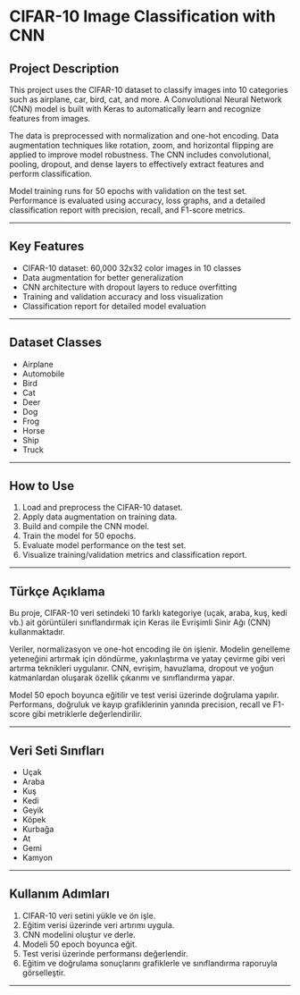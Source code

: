 # CIFAR-10 Image Classification with CNN

## Project Description  
This project uses the CIFAR-10 dataset to classify images into 10 categories such as airplane, car, bird, cat, and more. A Convolutional Neural Network (CNN) model is built with Keras to automatically learn and recognize features from images.

The data is preprocessed with normalization and one-hot encoding. Data augmentation techniques like rotation, zoom, and horizontal flipping are applied to improve model robustness. The CNN includes convolutional, pooling, dropout, and dense layers to effectively extract features and perform classification.

Model training runs for 50 epochs with validation on the test set. Performance is evaluated using accuracy, loss graphs, and a detailed classification report with precision, recall, and F1-score metrics.

---

## Key Features
- CIFAR-10 dataset: 60,000 32x32 color images in 10 classes  
- Data augmentation for better generalization  
- CNN architecture with dropout layers to reduce overfitting  
- Training and validation accuracy and loss visualization  
- Classification report for detailed model evaluation  

---

## Dataset Classes  
- Airplane  
- Automobile  
- Bird  
- Cat  
- Deer  
- Dog  
- Frog  
- Horse  
- Ship  
- Truck  

---

## How to Use  
1. Load and preprocess the CIFAR-10 dataset.  
2. Apply data augmentation on training data.  
3. Build and compile the CNN model.  
4. Train the model for 50 epochs.  
5. Evaluate model performance on the test set.  
6. Visualize training/validation metrics and classification report.  

---

## Türkçe Açıklama  

Bu proje, CIFAR-10 veri setindeki 10 farklı kategoriye (uçak, araba, kuş, kedi vb.) ait görüntüleri sınıflandırmak için Keras ile Evrişimli Sinir Ağı (CNN) kullanmaktadır.

Veriler, normalizasyon ve one-hot encoding ile ön işlenir. Modelin genelleme yeteneğini artırmak için döndürme, yakınlaştırma ve yatay çevirme gibi veri artırma teknikleri uygulanır. CNN, evrişim, havuzlama, dropout ve yoğun katmanlardan oluşarak özellik çıkarımı ve sınıflandırma yapar.

Model 50 epoch boyunca eğitilir ve test verisi üzerinde doğrulama yapılır. Performans, doğruluk ve kayıp grafiklerinin yanında precision, recall ve F1-score gibi metriklerle değerlendirilir.

---

## Veri Seti Sınıfları  
- Uçak  
- Araba  
- Kuş  
- Kedi  
- Geyik  
- Köpek  
- Kurbağa  
- At  
- Gemi  
- Kamyon  

---

## Kullanım Adımları  
1. CIFAR-10 veri setini yükle ve ön işle.  
2. Eğitim verisi üzerinde veri artırımı uygula.  
3. CNN modelini oluştur ve derle.  
4. Modeli 50 epoch boyunca eğit.  
5. Test verisi üzerinde performansı değerlendir.  
6. Eğitim ve doğrulama sonuçlarını grafiklerle ve sınıflandırma raporuyla görselleştir.  

---
